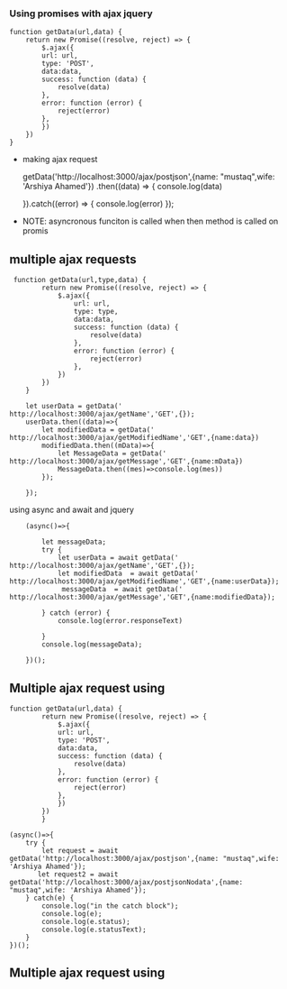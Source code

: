 ### Using promises with ajax jquery


    function getData(url,data) {
        return new Promise((resolve, reject) => {
            $.ajax({
            url: url,
            type: 'POST',
            data:data,
            success: function (data) {
                resolve(data)
            },
            error: function (error) {
                reject(error)
            },
            })
        })
    }

- making ajax request

    getData('http://localhost:3000/ajax/postjson',{name: "mustaq",wife: 'Arshiya Ahamed'})
    .then((data) => {
        console.log(data)
    
    }).catch((error) => {
        console.log(error)
    });

- NOTE: asyncronous funciton is called when then method is called on promis

## multiple ajax requests


     function getData(url,type,data) {
            return new Promise((resolve, reject) => {
                $.ajax({
                    url: url,
                    type: type,
                    data:data,
                    success: function (data) {
                        resolve(data)
                    },
                    error: function (error) {
                        reject(error)
                    },
                })
            })
        }
         
        let userData = getData(' http://localhost:3000/ajax/getName','GET',{});
        userData.then((data)=>{
            let modifiedData = getData(' http://localhost:3000/ajax/getModifiedName','GET',{name:data})
            modifiedData.then((mData)=>{
                let MessageData = getData(' http://localhost:3000/ajax/getMessage','GET',{name:mData})
                MessageData.then((mes)=>console.log(mes))
            });

        });
        
using async and await and jquery


        (async()=>{
         
            let messageData;
            try {
                let userData = await getData(' http://localhost:3000/ajax/getName','GET',{});
                let modifiedData  = await getData(' http://localhost:3000/ajax/getModifiedName','GET',{name:userData});
                 messageData  = await getData(' http://localhost:3000/ajax/getMessage','GET',{name:modifiedData});
              
            } catch (error) {
                console.log(error.responseText)
                
            }
            console.log(messageData);

        })();




## Multiple ajax request using 

    function getData(url,data) {
            return new Promise((resolve, reject) => {
                $.ajax({
                url: url,
                type: 'POST',
                data:data,
                success: function (data) {
                    resolve(data)
                },
                error: function (error) {
                    reject(error)
                },
                })
            })
            }

    (async()=>{
        try {
            let request = await getData('http://localhost:3000/ajax/postjson',{name: "mustaq",wife: 'Arshiya Ahamed'});
           let request2 = await getData('http://localhost:3000/ajax/postjsonNodata',{name: "mustaq",wife: 'Arshiya Ahamed'});
        } catch(e) {
            console.log("in the catch block");
            console.log(e);
            console.log(e.status);
            console.log(e.statusText);
        }
    })();


## Multiple ajax request using 